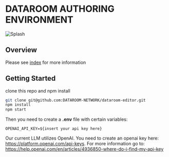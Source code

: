 # DATAROOM AUTHORING ENVIRONMENT
![Splash](./splash.png)

## Overview

Please see [index](./notebook/index.md) for more information

## Getting Started

clone this repo and npm install

```sh
git clone git@github.com:DATAROOM-NETWORK/dataroom-editor.git
npm install
npm start
```

Then you need to create a **.env** file with certain variables: 

```shell
OPENAI_API_KEY=${insert your api key here}

```

Our current LLM utilizes OpenAI. You need to create an openai key here: https://platform.openai.com/api-keys. For more information go to: https://help.openai.com/en/articles/4936850-where-do-i-find-my-api-key

